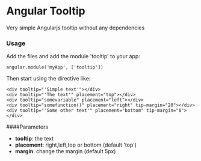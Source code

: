 Angular Tooltip
===============

Very simple Angularjs tooltip without any dependencies


### Usage

Add the files and add the module 'tooltip' to your app:

    angular.module('myApp', ['tooltip'])
    

Then start using the directive like:

    <div tooltip="'Simple text'"></div>
    <div tooltip="'The text'" placement="top"></div>
    <div tooltip="somevariable" placement="left"></div>
    <div tooltip="somefunction()" placement="right" tip-margin="20"></div>
    <div tooltip="'Some other text'" placement="bottom" tip-margin="0"></div>
	
	
	
####Parameters

* **tooltip**: the text
* **placement**: right,left,top or bottom (default 'top')
* **margin**: change the margin (default 5px)

